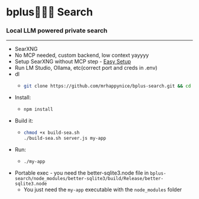 # bplus🤷🏻‍♂️ Search  

### Local LLM powered private search
---
- SearXNG
- No MCP needed, custom backend, low context yayyyy
- Setup SearXNG without MCP step - [Easy Setup](https://github.com/mrhappynice/lmstudio-dev/tree/main/easy-searx-mcp)
- Run LM Studio, Ollama, etc(correct port and creds in .env)
- dl
  - ```sh
    git clone https://github.com/mrhappynice/bplus-search.git && cd bplus-search
    ```
- Install: 
  - ```sh
    npm install
    ```
- Build it:
  - ```sh
    chmod +x build-sea.sh
    ./build-sea.sh server.js my-app
    ```
- Run:
  - ```sh
    ./my-app
    ```
- Portable exec - you need the better-sqlite3.node file in ```bplus-search/node_modules/better-sqlite3/build/Release/better-sqlite3.node```
  - You just need the ```my-app``` executable with the ```node_modules``` folder

